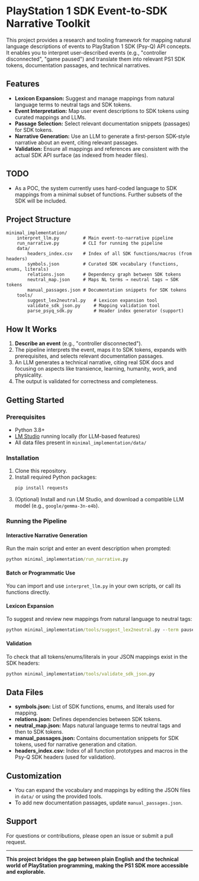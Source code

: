 # PlayStation 1 SDK Event-to-SDK Narrative Toolkit

This project provides a research and tooling framework for mapping natural language descriptions of events to PlayStation 1 SDK (Psy-Q) API concepts. It enables you to interpret user-described events (e.g., "controller disconnected", "game paused") and translate them into relevant PS1 SDK tokens, documentation passages, and technical narratives.

## Features
- **Lexicon Expansion:** Suggest and manage mappings from natural language terms to neutral tags and SDK tokens.
- **Event Interpretation:** Map user event descriptions to SDK tokens using curated mappings and LLMs.
- **Passage Selection:** Select relevant documentation snippets (passages) for SDK tokens.
- **Narrative Generation:** Use an LLM to generate a first-person SDK-style narrative about an event, citing relevant passages.
- **Validation:** Ensure all mappings and references are consistent with the actual SDK API surface (as indexed from header files).

## TODO
- As a POC, the system currently uses hard-coded language to SDK mappings from a minimal subset of functions. Further subsets of the SDK will be included.

## Project Structure

```
minimal_implementation/
    interpret_llm.py         # Main event-to-narrative pipeline
    run_narrative.py         # CLI for running the pipeline
    data/
        headers_index.csv    # Index of all SDK functions/macros (from headers)
        symbols.json         # Curated SDK vocabulary (functions, enums, literals)
        relations.json       # Dependency graph between SDK tokens
        neutral_map.json     # Maps NL terms → neutral tags → SDK tokens
        manual_passages.json # Documentation snippets for SDK tokens
    tools/
        suggest_lex2neutral.py   # Lexicon expansion tool
        validate_sdk_json.py     # Mapping validation tool
        parse_psyq_sdk.py        # Header index generator (support)
```

## How It Works
1. **Describe an event** (e.g., "controller disconnected").
2. The pipeline interprets the event, maps it to SDK tokens, expands with prerequisites, and selects relevant documentation passages.
3. An LLM generates a technical narrative, citing real SDK docs and focusing on aspects like transience, learning, humanity, work, and physicality.
4. The output is validated for correctness and completeness.

## Getting Started

### Prerequisites
- Python 3.8+
- [LM Studio](https://lmstudio.ai/) running locally (for LLM-based features)
- All data files present in `minimal_implementation/data/`

### Installation
1. Clone this repository.
2. Install required Python packages:
   ```cmd
   pip install requests
   ```
3. (Optional) Install and run LM Studio, and download a compatible LLM model (e.g., `google/gemma-3n-e4b`).

### Running the Pipeline

#### Interactive Narrative Generation
Run the main script and enter an event description when prompted:
```cmd
python minimal_implementation/run_narrative.py
```

#### Batch or Programmatic Use
You can import and use `interpret_llm.py` in your own scripts, or call its functions directly.

#### Lexicon Expansion
To suggest and review new mappings from natural language to neutral tags:
```cmd
python minimal_implementation/tools/suggest_lex2neutral.py --term pause --apply
```

#### Validation
To check that all tokens/enums/literals in your JSON mappings exist in the SDK headers:
```cmd
python minimal_implementation/tools/validate_sdk_json.py
```

## Data Files
- **symbols.json:** List of SDK functions, enums, and literals used for mapping.
- **relations.json:** Defines dependencies between SDK tokens.
- **neutral_map.json:** Maps natural language terms to neutral tags and then to SDK tokens.
- **manual_passages.json:** Contains documentation snippets for SDK tokens, used for narrative generation and citation.
- **headers_index.csv:** Index of all function prototypes and macros in the Psy-Q SDK headers (used for validation).

## Customization
- You can expand the vocabulary and mappings by editing the JSON files in `data/` or using the provided tools.
- To add new documentation passages, update `manual_passages.json`.

## Support
For questions or contributions, please open an issue or submit a pull request.

---

**This project bridges the gap between plain English and the technical world of PlayStation programming, making the PS1 SDK more accessible and explorable.**

